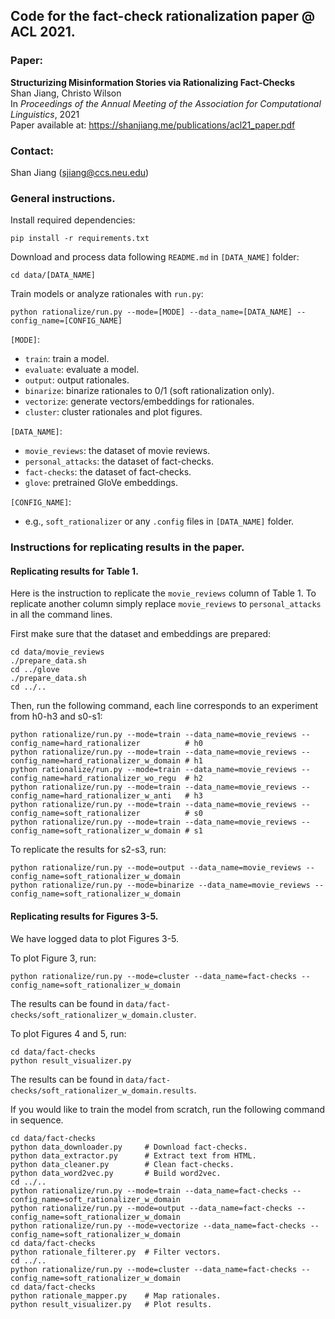 ## Code for the fact-check rationalization paper @ ACL 2021.

### Paper:
**Structurizing Misinformation Stories via Rationalizing Fact-Checks**  
Shan Jiang, Christo Wilson  
In *Proceedings of the Annual Meeting of the Association for Computational Linguistics*, 2021  
Paper available at: https://shanjiang.me/publications/acl21_paper.pdf

### Contact:
Shan Jiang (sjiang@ccs.neu.edu)

### General instructions.

Install required dependencies:
```
pip install -r requirements.txt
```

Download and process data following `README.md` in `[DATA_NAME]` folder:
```
cd data/[DATA_NAME]
```

Train models or analyze rationales with `run.py`:
```
python rationalize/run.py --mode=[MODE] --data_name=[DATA_NAME] --config_name=[CONFIG_NAME]
```

`[MODE]`:
- `train`: train a model.
- `evaluate`: evaluate a model.
- `output`: output rationales.
- `binarize`: binarize rationales to 0/1 (soft rationalization only).
- `vectorize`: generate vectors/embeddings for rationales.
- `cluster`: cluster rationales and plot figures.

`[DATA_NAME]`:
- `movie_reviews`: the dataset of movie reviews.
- `personal_attacks`: the dataset of fact-checks.
- `fact-checks`: the dataset of fact-checks.
- `glove`: pretrained GloVe embeddings.

`[CONFIG_NAME]`:
- e.g., `soft_rationalizer` or any `.config` files in `[DATA_NAME]` folder.

### Instructions for replicating results in the paper.

#### Replicating results for Table 1.

Here is the instruction to replicate the `movie_reviews` column of Table 1. To replicate another column simply replace `movie_reviews` to `personal_attacks` in all the command lines.

First make sure that the dataset and embeddings are prepared: 
```
cd data/movie_reviews
./prepare_data.sh
cd ../glove
./prepare_data.sh
cd ../..
```

Then, run the following command, each line corresponds to an experiment from h0-h3 and s0-s1:
```
python rationalize/run.py --mode=train --data_name=movie_reviews --config_name=hard_rationalizer          # h0
python rationalize/run.py --mode=train --data_name=movie_reviews --config_name=hard_rationalizer_w_domain # h1
python rationalize/run.py --mode=train --data_name=movie_reviews --config_name=hard_rationalizer_wo_regu  # h2
python rationalize/run.py --mode=train --data_name=movie_reviews --config_name=hard_rationalizer_w_anti   # h3
python rationalize/run.py --mode=train --data_name=movie_reviews --config_name=soft_rationalizer          # s0
python rationalize/run.py --mode=train --data_name=movie_reviews --config_name=soft_rationalizer_w_domain # s1
```

To replicate the results for s2-s3, run:
```
python rationalize/run.py --mode=output --data_name=movie_reviews --config_name=soft_rationalizer_w_domain
python rationalize/run.py --mode=binarize --data_name=movie_reviews --config_name=soft_rationalizer_w_domain
```

#### Replicating results for Figures 3-5.

We have logged data to plot Figures 3-5.

To plot Figure 3, run:
```
python rationalize/run.py --mode=cluster --data_name=fact-checks --config_name=soft_rationalizer_w_domain
```
The results can be found in `data/fact-checks/soft_rationalizer_w_domain.cluster`.

To plot Figures 4 and 5, run:
```
cd data/fact-checks
python result_visualizer.py
```
The results can be found in `data/fact-checks/soft_rationalizer_w_domain.results`.

If you would like to train the model from scratch, run the following command in sequence.
```
cd data/fact-checks
python data_downloader.py     # Download fact-checks.
python data_extractor.py      # Extract text from HTML.
python data_cleaner.py        # Clean fact-checks.
python data_word2vec.py       # Build word2vec.
cd ../..
python rationalize/run.py --mode=train --data_name=fact-checks --config_name=soft_rationalizer_w_domain
python rationalize/run.py --mode=output --data_name=fact-checks --config_name=soft_rationalizer_w_domain
python rationalize/run.py --mode=vectorize --data_name=fact-checks --config_name=soft_rationalizer_w_domain
cd data/fact-checks
python rationale_filterer.py  # Filter vectors.
cd ../..
python rationalize/run.py --mode=cluster --data_name=fact-checks --config_name=soft_rationalizer_w_domain
cd data/fact-checks
python rationale_mapper.py    # Map rationales.
python result_visualizer.py   # Plot results.
```




